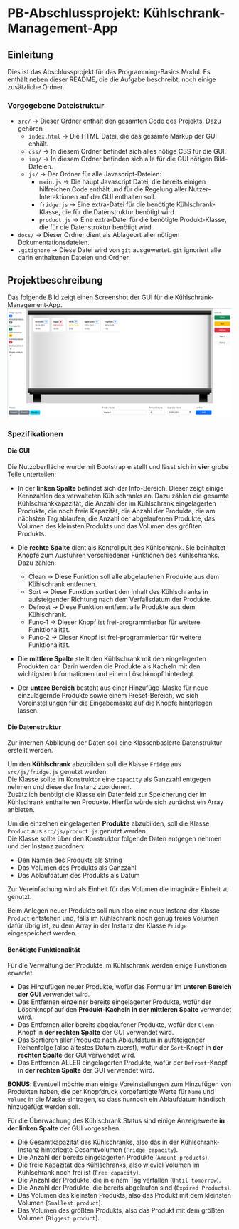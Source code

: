 # PB-Abschlussprojekt: Kühlschrank-Management-App

## Einleitung
Dies ist das Abschlussprojekt für das Programming-Basics Modul.
Es enthält neben dieser README, die die Aufgabe beschreibt, noch einige zusätzliche Ordner.

### Vorgegebene Dateistruktur
- `src/` -> Dieser Ordner enthält den gesamten Code des Projekts. Dazu gehören
    - `index.html` -> Die HTML-Datei, die das gesamte Markup der GUI enhält.
    - `css/` -> In diesem Ordner befindet sich alles nötige CSS für die GUI.
    - `img/` -> In diesem Ordner befinden sich alle für die GUI nötigen Bild-Dateien.
    - `js/` -> Der Ordner für alle Javascript-Dateien:
        - `main.js` -> Die haupt Javascript Datei, die bereits einigen hilfreichen Code enthält und für die Regelung aller Nutzer-Interaktionen auf der GUI enthalten soll.
        - `fridge.js` -> Eine extra-Datei für die benötigte Kühlschrank-Klasse, die für die Datenstruktur benötigt wird.
        - `product.js` -> Eine extra-Datei für die benötigte Produkt-Klasse, die für die Datenstruktur benötigt wird.
- `docs/` -> Dieser Ordner dient als Ablageort aller nötigen Dokumentationsdateien.
- `.gitignore` -> Diese Datei wird von `git` ausgewertet. `git` ignoriert alle darin enthaltenen Dateien und Ordner.

## Projektbeschreibung
Das folgende Bild zeigt einen Screenshot der GUI für die Kühlschrank-Management-App.
![Fridge Management App Screenshot](readme_assets/fridge-management_screenshot.png)



### Spezifikationen
#### **Die GUI**
Die Nutzoberfläche wurde mit Bootstrap erstellt und lässt sich in **vier** grobe Teile unterteilen:
- In der **linken Spalte** befindet sich der Info-Bereich. Dieser zeigt einige Kennzahlen des verwalteten Kühlschranks an. Dazu zählen die gesamte Kühlschrankkapazität, die Anzahl der im Kühlschrank eingelagerten Produkte, die noch freie Kapazität, die Anzahl der Produkte, die am nächsten Tag ablaufen, die Anzahl der abgelaufenen Produkte, das Volumen des kleinsten Produkts und das Volumen des größten Produkts.

- Die **rechte Spalte** dient als Kontrollpult des Kühlschrank. Sie beinhaltet Knöpfe zum Ausführen verschiedener Funktionen des Kühlschranks. Dazu zählen:
    - Clean -> Diese Funktion soll alle abgelaufenen Produkte aus dem Kühlschrank entfernen.
    - Sort -> Diese Funktion sortiert den Inhalt des Kühlschranks in aufsteigender Richtung nach dem Verfallsdatum der Produkte.
    - Defrost -> Diese Funktion entfernt alle Produkte aus dem Kühlschrank.
    - Func-1 -> Dieser Knopf ist frei-programmierbar für weitere Funktionalität.
    - Func-2 -> Dieser Knopf ist frei-programmierbar für weitere Funktionalität.


- Die **mittlere Spalte** stellt den Kühlschrank mit den eingelagerten Produkten dar. Darin werden die Produkte als Kacheln mit den wichtigsten Informationen und einem Löschknopf hinterlegt.

- Der **untere Bereich** besteht aus einer Hinzufüge-Maske für neue einzulagernde Produkte sowie einem Preset-Bereich, wo sich Voreinstellungen für die Eingabemaske auf die Knöpfe hinterlegen lassen.

#### **Die Datenstruktur**
Zur internen Abbildung der Daten soll eine Klassenbasierte Datenstruktur erstellt werden. <br>

Um den **Kühlschrank** abzubilden soll die Klasse `Fridge` aus `src/js/fridge.js` genutzt werden. <br>
Die Klasse sollte im Konstruktor eine `capacity` als Ganzzahl entgegen nehmen und diese der Instanz zuordenen. <br>
Zusätzlich benötigt die Klasse ein Datenfeld zur Speicherung der im Kühlschrank enthaltenen Produkte.
Hierfür würde sich zunächst ein Array anbieten.

Um die einzelnen eingelagerten **Produkte** abzubilden, soll die Klasse `Product` aus `src/js/product.js` genutzt werden. <br>
Die Klasse sollte über den Konstruktor folgende Daten entgegen nehmen und der Instanz zuordnen:
- Den Namen des Produkts als String
- Das Volumen des Produkts als Ganzzahl
- Das Ablaufdatum des Produkts als Datum

Zur Vereinfachung wird als Einheit für das Volumen die imaginäre Einheit `VU` genutzt.

Beim Anlegen neuer Produkte soll nun also eine neue Instanz der Klasse `Product` entstehen und, falls im Kühlschrank noch genug freies Volumen dafür übrig ist, zu dem Array in der Instanz der Klasse `Fridge` eingespeichert werden.


#### **Benötigte Funktionalität**
Für die Verwaltung der Produkte im Kühlschrank werden einige Funktionen erwartet:
- Das Hinzufügen neuer Produkte, wofür das Formular im **unteren Bereich der GUI** verwendet wird.
- Das Entfernen einzelner bereits eingelagerter Produkte, wofür der Löschknopf auf den **Produkt-Kacheln in der mittleren Spalte** verwendet wird.
- Das Entfernen aller bereits abgelaufener Produkte, wofür der `Clean`-Knopf in **der rechten Spalte** der GUI verwendet wird.
- Das Sortieren aller Produkte nach Ablaufdatum in aufsteigender Reihenfolge (also ältestes Datum zuerst), wofür der `Sort`-Knopf in **der rechten Spalte** der GUI verwendet wird.
- Das Entfernen ALLER eingelagerten Produkte, wofür der `Defrost`-Knopf in **der rechten Spalte** der GUI verwendet wird.

**BONUS**: Eventuell möchte man einige Voreinstellungen zum Hinzufügen von Produkten haben, die per Knopfdruck vorgefertigte Werte für `Name` und `Volume` in die Maske eintragen, so dass nurnoch ein Ablaufdatum händisch hinzugefügt werden soll.

Für die Überwachung des Kühlschrank Status sind einige Anzeigewerte **in der linken Spalte** der GUI vorgesehen:
- Die Gesamtkapazität des Kühlschranks, also das in der Kühlschrank-Instanz hinterlegte Gesamtvolumen (`Fridge capacity`).
- Die Anzahl der bereits eingelagerten Produkte (`Amount products`).
- Die freie Kapazität des Kühlschranks, also wieviel Volumen im Kühlschrank noch frei ist (`Free capacity`).
- Die Anzahl der Produkte, die in einem Tag verfallen (`Until tomorrow`).
- Die Anzahl der Produkte, die bereits abgelaufen sind (`Expired Products`).
- Das Volumen des kleinsten Produkts, also das Produkt mit dem kleinsten Volumen (`Smallest product`).
- Das Volumen des größten Produkts, also das Produkt mit dem größten Volumen (`Biggest product`).

